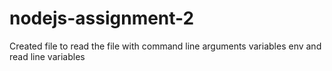 # nodejs-assignment-2
Created file to read the file with command line arguments variables env and read line variables
